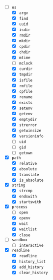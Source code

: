 - [ ] `os`
  - [x] `argv`
  - [x] `find`
  - [x] `uuid`
  - [x] `isdir`
  - [x] `rmdir`
  - [x] `mkdir`
  - [x] `cpdir`
  - [x] `chdir`
  - [x] `mtime`
  - [ ] `mclock`
  - [x] `curdir`
  - [x] `tmpdir`
  - [x] `isfile`
  - [x] `rmfile`
  - [x] `cpfile`
  - [x] `rename`
  - [x] `exists`
  - [x] `setenv`
  - [x] `getenv`
  - [x] `emptydir`
  - [x] `strerror`
  - [x] `getwinsize`
  - [x] `versioninfo`
  - [ ] `uid`
  - [ ] `gid`
  - [ ] `getown`
- [x] `path`
  - [x] `relative`
  - [x] `absolute`
  - [x] `translate`
  - [x] `is_absolute`
- [x] `string`
  - [x] `strcmp`
  - [x] `endswith`
  - [x] `startswith`
- [x] `process`
  - [ ] `open`
  - [x] `openv`
  - [x] `wait`
  - [x] `waitlist`
  - [x] `close`
- [ ] `sandbox`
  - [ ] `interactive`
- [x] `readline`
  - [x] `readline`
  - [x] `history_list`
  - [x] `add_history`
  - [x] `clear_history`
